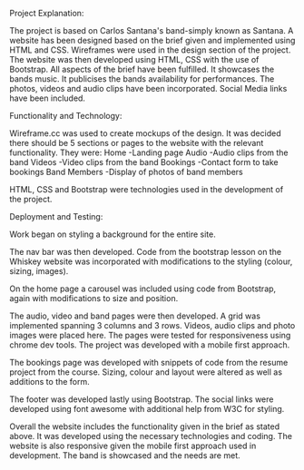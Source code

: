 Project Explanation:

The project is based on Carlos Santana's band-simply known as Santana.
A website has been designed based on the brief given and implemented using HTML and CSS.
Wireframes were used in the design section of the project.
The website was then developed using HTML, CSS with the use of Bootstrap.
All aspects of the brief have been fulfilled.
    It showcases the bands music.
    It publicises the bands availability for performances.
    The photos, videos and audio clips have been incorporated.
    Social Media links have been included.
  
  
  
    
Functionality and Technology:

Wireframe.cc was used to create mockups of the design.
It was decided there should be 5 sections or pages to the website with the relevant functionality.  They were:
    Home
        -Landing page 
    Audio
        -Audio clips from the band
    Videos
        -Video clips from the band
    Bookings
        -Contact form to take bookings
    Band Members
        -Display of photos of band members
    
HTML, CSS and Bootstrap were technologies used in the development of the project.




Deployment and Testing:

Work began on styling a background for the entire site.

The nav bar was then developed.  Code from the bootstrap lesson on the Whiskey website was incorporated with modifications to the styling (colour, sizing, images).

On the home page a carousel was included using code from Bootstrap, again with modifications to size and position.

The audio, video and band pages were then developed.
    A grid was implemented spanning 3 columns and 3 rows.  Videos, audio clips and photo images were placed here.
    The pages were tested for responsiveness using chrome dev tools.  The project was developed with a mobile first approach.
    
The bookings page was developed with snippets of code from the resume project from the course.
Sizing, colour and layout were altered as well as additions to the form.

The footer was developed lastly using Bootstrap.
The social links were developed using font awesome with additional help from W3C for styling.

Overall the website includes the functionality given in the brief as stated above.
It was developed using the necessary technologies and coding.
The website is also responsive given the mobile first approach used in development.
The band is showcased and the needs are met.